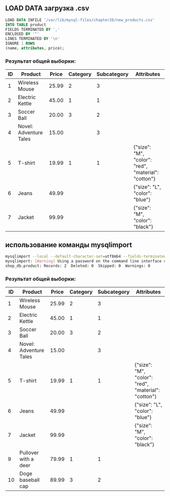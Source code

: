## LOAD DATA загрузка .csv

```sql
LOAD DATA INFILE '/var/lib/mysql-files/chapter26/new_products.csv'
INTO TABLE product
FIELDS TERMINATED BY ','
ENCLOSED BY '"'
LINES TERMINATED BY '\n'
IGNORE 1 ROWS
(name, attributes, price);
```
### Результат общей выборки:
| ID | Product                 | Price | Category | Subcategory | Attributes                               |
|----|-------------------------|-------|----------|-------------|------------------------------------------|
| 1  | Wireless Mouse          | 25.99 | 2        | 3           |                                          |
| 2  | Electric Kettle         | 45.00 | 1        | 1           |                                          |
| 3  | Soccer Ball             | 20.00 | 3        | 2           |                                          |
| 4  | Novel: Adventure Tales  | 15.00 |          | 3           |                                          |
| 5  | T-shirt                 | 19.99 | 1        | 1           | {"size": "M", "color": "red", "material": "cotton"} |
| 6  | Jeans                   | 49.99 |          |             | {"size": "L", "color": "blue"}           |
| 7  | Jacket                  | 99.99 |          |             | {"size": "M", "color": "black"}          |

## использование команды mysqlimport
```bash
mysqlimport --local --default-character-set=utf8mb4 --fields-terminated-by=',' --fields-enclosed-by='"' --lines-terminated-by='\n' --columns='name,manufacturer_id,supplier_id,price' --user=root --password=root shop_db /var/lib/mysql-files/chapter26/product.csv
mysqlimport: [Warning] Using a password on the command line interface can be insecure.
shop_db.product: Records: 2  Deleted: 0  Skipped: 0  Warnings: 0
```
### Результат общей выборки:
| ID | Product                 | Price | Category | Subcategory | Attributes                               |
|----|-------------------------|-------|----------|-------------|------------------------------------------|
| 1  | Wireless Mouse          | 25.99 | 2        | 3           |                                          |
| 2  | Electric Kettle         | 45.00 | 1        | 1           |                                          |
| 3  | Soccer Ball             | 20.00 | 3        | 2           |                                          |
| 4  | Novel: Adventure Tales  | 15.00 |          | 3           |                                          |
| 5  | T-shirt                 | 19.99 | 1        | 1           | {"size": "M", "color": "red", "material": "cotton"} |
| 6  | Jeans                   | 49.99 |          |             | {"size": "L", "color": "blue"}           |
| 7  | Jacket                  | 99.99 |          |             | {"size": "M", "color": "black"}          |
| 9  | Pullover with a deer    | 79.99 | 1        | 1           |                                          |
| 10 | Doge baseball cap       | 89.99 | 3        | 2           |                                          |
